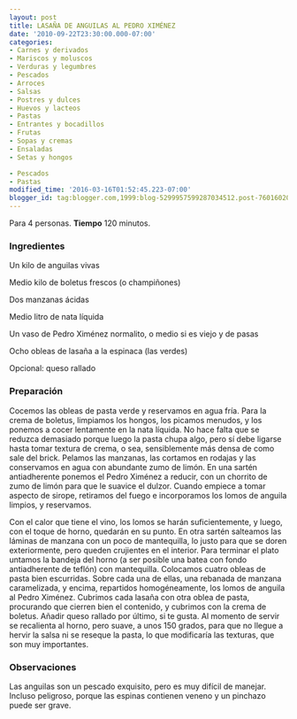```yaml
---
layout: post
title: LASAÑA DE ANGUILAS AL PEDRO XIMÉNEZ
date: '2010-09-22T23:30:00.000-07:00'
categories:
- Carnes y derivados
- Mariscos y moluscos
- Verduras y legumbres
- Pescados
- Arroces
- Salsas
- Postres y dulces
- Huevos y lacteos
- Pastas
- Entrantes y bocadillos
- Frutas
- Sopas y cremas
- Ensaladas
- Setas y hongos

- Pescados
- Pastas
modified_time: '2016-03-16T01:52:45.223-07:00'
blogger_id: tag:blogger.com,1999:blog-5299957599287034512.post-7601602059473818363
---
```


Para 4 personas.
<b>Tiempo</b> 120 minutos.

<h3>Ingredientes</h3>

Un kilo de anguilas vivas

Medio kilo de boletus frescos (o champiñones)

Dos manzanas ácidas

Medio litro de nata líquida

Un vaso de Pedro Ximénez normalito, o medio si es viejo y de pasas

Ocho obleas de lasaña a la espinaca (las verdes)

Opcional: queso rallado

<h3>Preparación</h3>

Cocemos las obleas de pasta verde y reservamos en agua fría. Para la crema de boletus, limpiamos los hongos, los picamos menudos, y los ponemos a cocer lentamente en la nata líquida. No hace falta que se reduzca demasiado porque luego la pasta chupa algo, pero sí debe ligarse hasta tomar textura de crema, o sea, sensiblemente más densa de como sale del brick. Pelamos las manzanas, las cortamos en rodajas y las conservamos en agua con abundante zumo de limón. En una sartén antiadherente ponemos el Pedro Ximénez a reducir, con un chorrito de zumo de limón para que le suavice el dulzor. Cuando empiece a tomar aspecto de sirope, retiramos del fuego e incorporamos los lomos de anguila limpios, y reservamos.

Con el calor que tiene el vino, los lomos se harán suficientemente, y luego, con el toque de horno, quedarán en su punto. En otra sartén salteamos las láminas de manzana con un poco de mantequilla, lo justo para que se doren exteriormente, pero queden crujientes en el interior. Para terminar el plato untamos la bandeja del horno (a ser posible una batea con fondo antiadherente de teflón) con mantequilla. Colocamos cuatro obleas de pasta bien escurridas. Sobre cada una de ellas, una rebanada de manzana caramelizada, y encima, repartidos homogéneamente, los lomos de anguila al Pedro Ximénez. Cubrimos cada lasaña con otra oblea de pasta, procurando que cierren bien el contenido, y cubrimos con la crema de boletus. Añadir queso rallado por último, si te gusta. Al momento de servir se recalienta al horno, pero suave, a unos 150 grados, para que no llegue a hervir la salsa ni se reseque la pasta, lo que modificaría las texturas, que son muy importantes.

<h3>Observaciones</h3>

Las anguilas son un pescado exquisito, pero es muy difícil de manejar. Incluso peligroso, porque las espinas contienen veneno y un pinchazo puede ser grave.

